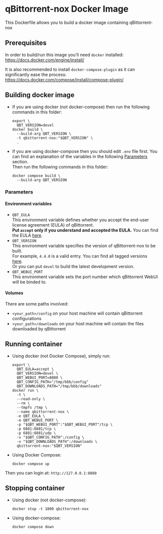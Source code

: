 # qBittorrent-nox Docker Image

This Dockerfile allows you to build a docker image containing qBittorrent-nox

## Prerequisites

In order to build/run this image you'll need `docker` installed: https://docs.docker.com/engine/install/

It is also recommended to install `docker-compose-plugin` as it can significantly ease the process: https://docs.docker.com/compose/install/compose-plugin/

## Building docker image

* If you are using docker (not docker-compose) then run the following commands in this folder:
  ```shell
  export \
    QBT_VERSION=devel
  docker build \
    --build-arg QBT_VERSION \
    -t qbittorrent-nox:"$QBT_VERSION" \
    .
  ```

* If you are using docker-compose then you should edit `.env` file first.
  You can find an explanation of the variables in the following [Parameters](#parameters) section. \
  Then run the following commands in this folder:
  ```shell
  docker compose build \
    --build-arg QBT_VERSION
  ```

### Parameters

#### Environment variables

* `QBT_EULA` \
  This environment variable defines whether you accept the end-user license agreement (EULA) of qBittorrent. \
  **Put `accept` only if you understand and accepted the EULA.** You can find
  the EULA [here](https://github.com/qbittorrent/qBittorrent/blob/56667e717b82c79433ecb8a5ff6cc2d7b315d773/src/app/main.cpp#L320-L323).
* `QBT_VERSION` \
  This environment variable specifies the version of qBittorrent-nox to be built. \
  For example, `4.4.0` is a valid entry. You can find all tagged versions [here](https://github.com/qbittorrent/qBittorrent/tags). \
  Or you can put `devel` to build the latest development version.
* `QBT_WEBUI_PORT` \
  This environment variable sets the port number which qBittorrent WebUI will be binded to.

#### Volumes

There are some paths involved:
* `<your_path>/config` on your host machine will contain qBittorrent configurations
* `<your_path>/downloads` on your host machine will contain the files downloaded by qBittorrent

## Running container

* Using docker (not Docker Compose), simply run:
  ```shell
  export \
    QBT_EULA=accept \
    QBT_VERSION=devel \
    QBT_WEBUI_PORT=8080 \
    QBT_CONFIG_PATH="/tmp/bbb/config"
    QBT_DOWNLOADS_PATH="/tmp/bbb/downloads"
  docker run \
    -t \
    --read-only \
    --rm \
    --tmpfs /tmp \
    --name qbittorrent-nox \
    -e QBT_EULA \
    -e QBT_WEBUI_PORT \
    -p "$QBT_WEBUI_PORT":"$QBT_WEBUI_PORT"/tcp \
    -p 6881:6881/tcp \
    -p 6881:6881/udp \
    -v "$QBT_CONFIG_PATH":/config \
    -v "$QBT_DOWNLOADS_PATH":/downloads \
    qbittorrent-nox:"$QBT_VERSION"
  ```

* Using Docker Compose:
  ```shell
  docker compose up
  ```

Then you can login at: `http://127.0.0.1:8080`

## Stopping container

* Using docker (not docker-compose):
  ```shell
  docker stop -t 1800 qbittorrent-nox
  ```

* Using docker-compose:
  ```shell
  docker compose down
  ```
